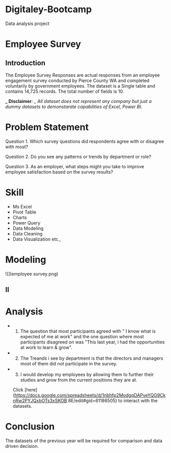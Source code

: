 
# Digitaley-Bootcamp
Data analysis project
# Employee Survey



## Introduction

The Employee Survey Responses are actual responses from an employee engagement survey conducted
by Pierce County WA and completed voluntarily by government employees. The dataset is a Single table
and contains 14,725 records. The total number of fields is 10.

**_ Disclaimer**_: _ All dataset does not represent any company but just a dummy datasets to demonstarate capabilities of Excel, Power BI._

# Problem Statement

 Question 1.
Which survey questions did respondents agree with or disagree with most?

Question 2.
Do you see any patterns or trends by department or role?

Question 3.
As an employer, what steps might you take to improve employee satisfaction based on the survey
results?


# Skill

- Ms Excel
- Pivot Table
- Charts
- Power Query
- Data Modeling
- Data Cleaning
- Data Visualization etc.,

# Modeling

![](employee survey.png)

## II



# Analysis

-  1. The question that most participants agreed with " I know what is expected of me at work" and the one question where most participants disagreed on was "This last year, i had the opportunities at work to learn & grow".
 
- 2. The Treands i see by department is that the directors and managers most of them did not participate in the survey.
 
- 3. I would develop my employees by allowing them to further their studies and grow from the current positions they are at.

  Click [here](https://docs.google.com/spreadsheets/d/1nbhfp2ModgqDAPveYQG9CknRw2PYJQxbOTs3xSKOB
8E/edit#gid=61186505) to interact with the datasets.

 # Conclusion

 The datasets of the previous year will be required for comparison and data driven decision.
